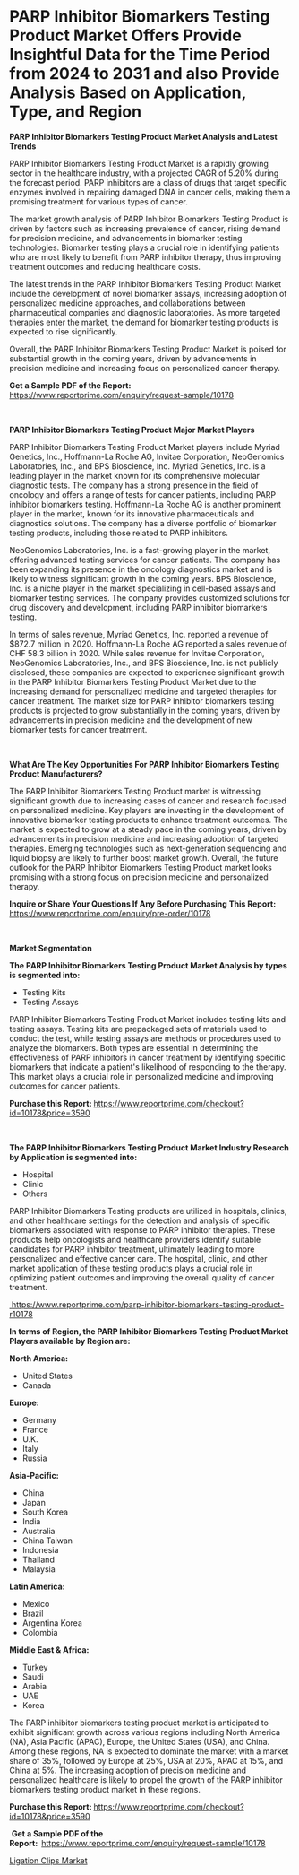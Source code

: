 <p><h1>PARP Inhibitor Biomarkers Testing Product Market Offers Provide Insightful Data for the Time Period from 2024 to 2031 and also Provide Analysis Based on Application, Type, and Region</h1></p><p><strong>PARP Inhibitor Biomarkers Testing Product Market Analysis and Latest Trends</strong></p>
<p><p>PARP Inhibitor Biomarkers Testing Product Market is a rapidly growing sector in the healthcare industry, with a projected CAGR of 5.20% during the forecast period. PARP inhibitors are a class of drugs that target specific enzymes involved in repairing damaged DNA in cancer cells, making them a promising treatment for various types of cancer.</p><p>The market growth analysis of PARP Inhibitor Biomarkers Testing Product is driven by factors such as increasing prevalence of cancer, rising demand for precision medicine, and advancements in biomarker testing technologies. Biomarker testing plays a crucial role in identifying patients who are most likely to benefit from PARP inhibitor therapy, thus improving treatment outcomes and reducing healthcare costs.</p><p>The latest trends in the PARP Inhibitor Biomarkers Testing Product Market include the development of novel biomarker assays, increasing adoption of personalized medicine approaches, and collaborations between pharmaceutical companies and diagnostic laboratories. As more targeted therapies enter the market, the demand for biomarker testing products is expected to rise significantly.</p><p>Overall, the PARP Inhibitor Biomarkers Testing Product Market is poised for substantial growth in the coming years, driven by advancements in precision medicine and increasing focus on personalized cancer therapy.</p></p>
<p><strong>Get a Sample PDF of the Report:&nbsp;</strong> <a href="https://www.reportprime.com/enquiry/request-sample/10178">https://www.reportprime.com/enquiry/request-sample/10178</a></p>
<p>&nbsp;</p>
<p><strong>PARP Inhibitor Biomarkers Testing Product Major Market Players</strong></p>
<p><p>PARP Inhibitor Biomarkers Testing Product Market players include Myriad Genetics, Inc., Hoffmann-La Roche AG, Invitae Corporation, NeoGenomics Laboratories, Inc., and BPS Bioscience, Inc. Myriad Genetics, Inc. is a leading player in the market known for its comprehensive molecular diagnostic tests. The company has a strong presence in the field of oncology and offers a range of tests for cancer patients, including PARP inhibitor biomarkers testing. Hoffmann-La Roche AG is another prominent player in the market, known for its innovative pharmaceuticals and diagnostics solutions. The company has a diverse portfolio of biomarker testing products, including those related to PARP inhibitors.</p><p>NeoGenomics Laboratories, Inc. is a fast-growing player in the market, offering advanced testing services for cancer patients. The company has been expanding its presence in the oncology diagnostics market and is likely to witness significant growth in the coming years. BPS Bioscience, Inc. is a niche player in the market specializing in cell-based assays and biomarker testing services. The company provides customized solutions for drug discovery and development, including PARP inhibitor biomarkers testing.</p><p>In terms of sales revenue, Myriad Genetics, Inc. reported a revenue of $872.7 million in 2020. Hoffmann-La Roche AG reported a sales revenue of CHF 58.3 billion in 2020. While sales revenue for Invitae Corporation, NeoGenomics Laboratories, Inc., and BPS Bioscience, Inc. is not publicly disclosed, these companies are expected to experience significant growth in the PARP Inhibitor Biomarkers Testing Product Market due to the increasing demand for personalized medicine and targeted therapies for cancer treatment. The market size for PARP inhibitor biomarkers testing products is projected to grow substantially in the coming years, driven by advancements in precision medicine and the development of new biomarker tests for cancer treatment.</p></p>
<p>&nbsp;</p>
<p><strong>What Are The Key Opportunities For PARP Inhibitor Biomarkers Testing Product Manufacturers?</strong></p>
<p><p>The PARP Inhibitor Biomarkers Testing Product market is witnessing significant growth due to increasing cases of cancer and research focused on personalized medicine. Key players are investing in the development of innovative biomarker testing products to enhance treatment outcomes. The market is expected to grow at a steady pace in the coming years, driven by advancements in precision medicine and increasing adoption of targeted therapies. Emerging technologies such as next-generation sequencing and liquid biopsy are likely to further boost market growth. Overall, the future outlook for the PARP Inhibitor Biomarkers Testing Product market looks promising with a strong focus on precision medicine and personalized therapy.</p></p>
<p><strong>Inquire or Share Your Questions If Any Before Purchasing This Report:</strong> <a href="https://www.reportprime.com/enquiry/pre-order/10178">https://www.reportprime.com/enquiry/pre-order/10178</a></p>
<p>&nbsp;</p>
<p><strong>Market Segmentation</strong></p>
<p><strong>The PARP Inhibitor Biomarkers Testing Product Market Analysis by types is segmented into:</strong></p>
<p><ul><li>Testing Kits</li><li>Testing Assays</li></ul></p>
<p><p>PARP Inhibitor Biomarkers Testing Product Market includes testing kits and testing assays. Testing kits are prepackaged sets of materials used to conduct the test, while testing assays are methods or procedures used to analyze the biomarkers. Both types are essential in determining the effectiveness of PARP inhibitors in cancer treatment by identifying specific biomarkers that indicate a patient's likelihood of responding to the therapy. This market plays a crucial role in personalized medicine and improving outcomes for cancer patients.</p></p>
<p><strong>Purchase this Report:&nbsp;</strong><a href="https://www.reportprime.com/checkout?id=10178&price=3590">https://www.reportprime.com/checkout?id=10178&price=3590</a></p>
<p>&nbsp;</p>
<p><strong>The PARP Inhibitor Biomarkers Testing Product Market Industry Research by Application is segmented into:</strong></p>
<p><ul><li>Hospital</li><li>Clinic</li><li>Others</li></ul></p>
<p><p>PARP Inhibitor Biomarkers Testing products are utilized in hospitals, clinics, and other healthcare settings for the detection and analysis of specific biomarkers associated with response to PARP inhibitor therapies. These products help oncologists and healthcare providers identify suitable candidates for PARP inhibitor treatment, ultimately leading to more personalized and effective cancer care. The hospital, clinic, and other market application of these testing products plays a crucial role in optimizing patient outcomes and improving the overall quality of cancer treatment.</p></p>
<p><a href="https://www.reportprime.com/parp-inhibitor-biomarkers-testing-product-r10178">&nbsp;https://www.reportprime.com/parp-inhibitor-biomarkers-testing-product-r10178</a></p>
<p><strong>In terms of Region, the PARP Inhibitor Biomarkers Testing Product Market Players available by Region are:</strong></p>
<p>
    <p> <strong> North America: </strong>
        <ul>
            <li>United States</li>
            <li>Canada</li>
        </ul>
        </p> 
    <p> <strong> Europe: </strong>
        <ul>
            <li>Germany</li>
            <li>France</li>
            <li>U.K.</li>
            <li>Italy</li>
            <li>Russia</li>
        </ul>
        </p> 
    <p> <strong> Asia-Pacific: </strong>
        <ul>
            <li>China</li>
            <li>Japan</li>
            <li>South Korea</li>
            <li>India</li>
            <li>Australia</li>
            <li>China Taiwan</li>
            <li>Indonesia</li>
            <li>Thailand</li>
            <li>Malaysia</li>
        </ul>
        </p> 
    <p> <strong> Latin America: </strong>
        <ul>
            <li>Mexico</li>
            <li>Brazil</li>
            <li>Argentina Korea</li>
            <li>Colombia</li>
        </ul>
        </p> 
    <p> <strong> Middle East & Africa: </strong>
        <ul>
            <li>Turkey</li>
            <li>Saudi</li>
            <li>Arabia</li>
            <li>UAE</li>
            <li>Korea</li>
        </ul>
    </p>
    </p>
<p><p>The PARP inhibitor biomarkers testing product market is anticipated to exhibit significant growth across various regions including North America (NA), Asia Pacific (APAC), Europe, the United States (USA), and China. Among these regions, NA is expected to dominate the market with a market share of 35%, followed by Europe at 25%, USA at 20%, APAC at 15%, and China at 5%. The increasing adoption of precision medicine and personalized healthcare is likely to propel the growth of the PARP inhibitor biomarkers testing product market in these regions.</p></p>
<p><strong>Purchase this Report: </strong><a href="https://www.reportprime.com/checkout?id=10178&price=3590">https://www.reportprime.com/checkout?id=10178&price=3590</a></p>
<p>&nbsp;<strong>Get a Sample PDF of the Report:&nbsp;&nbsp;</strong><a href="https://www.reportprime.com/enquiry/request-sample/10178">https://www.reportprime.com/enquiry/request-sample/10178</a></p>
<p><strong></strong></p>
<p><p><a href="https://github.com/RoccoManning/Market-Research-Report-List-4/blob/main/ligation-clips-market.md">Ligation Clips Market</a></p></p>
